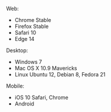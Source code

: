 Web:
- Chrome Stable
- Firefox Stable
- Safari 10
- Edge 14

Desktop:
- Windows 7
- Mac OS X 10.9 Mavericks
- Linux Ubuntu 12, Debian 8, Fedora 21

Mobile:
- iOS 10 Safari, Chrome
- Android